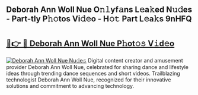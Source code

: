 ## Deborah Ann Woll Nue O𝚗𝚕yf𝚊ns L𝚎a𝚔ed N𝚞𝚍es - Part-tIy P𝚑𝚘tos Vi𝚍𝚎o - H𝚘𝚝 Part L𝚎a𝚔s 9nHFQ

# <h2><a href="http://kf469l.oniu.top/?m=Deborah+Ann+Woll+Nue">🔗👉 🔴 Deborah Ann Woll Nue P𝚑ot𝚘𝚜 V𝚒d𝚎o</a></h2>

[![Deborah Ann Woll Nue Nu𝚍e𝚜](https://i.imgur.com/0qMVB7G.gif)](http://kf469l.oniu.top/?m=Deborah+Ann+Woll+Nue)
Digital content creator and amusement provider Deborah Ann Woll Nue, celebrated for sharing dance and lifestyle ideas through trending dance sequences and short videos. Trailblazing technologist Deborah Ann Woll Nue, recognized for their innovative solutions and commitment to advancing technology.  
